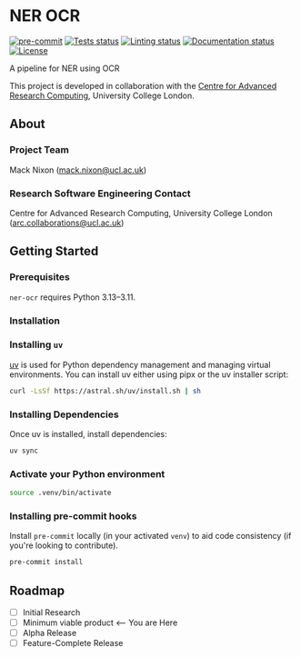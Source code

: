 # NER OCR

[![pre-commit](https://img.shields.io/badge/pre--commit-enabled-brightgreen?logo=pre-commit&logoColor=white)](https://github.com/pre-commit/pre-commit)
[![Tests status][tests-badge]][tests-link]
[![Linting status][linting-badge]][linting-link]
[![Documentation status][documentation-badge]][documentation-link]
[![License][license-badge]](./LICENSE.md)

<!-- prettier-ignore-start -->
[tests-badge]:              https://github.com/macknix/ner-ocr/actions/workflows/tests.yml/badge.svg
[tests-link]:               https://github.com/macknix/ner-ocr/actions/workflows/tests.yml
[linting-badge]:            https://github.com/macknix/ner-ocr/actions/workflows/linting.yml/badge.svg
[linting-link]:             https://github.com/macknix/ner-ocr/actions/workflows/linting.yml
[documentation-badge]:      https://github.com/macknix/ner-ocr/actions/workflows/docs.yml/badge.svg
[documentation-link]:       https://github.com/macknix/ner-ocr/actions/workflows/docs.yml
[license-badge]:            https://img.shields.io/badge/License-MIT-yellow.svg
<!-- prettier-ignore-end -->

A pipeline for NER using OCR

This project is developed in collaboration with the
[Centre for Advanced Research Computing](https://ucl.ac.uk/arc), University
College London.

## About

### Project Team

Mack Nixon ([mack.nixon@ucl.ac.uk](mailto:mack.nixon@ucl.ac.uk))

### Research Software Engineering Contact

Centre for Advanced Research Computing, University College London
([arc.collaborations@ucl.ac.uk](mailto:arc.collaborations@ucl.ac.uk))

## Getting Started

### Prerequisites

<!-- Any tools or versions of languages needed to run code. For example specific Python or Node versions. Minimum hardware requirements also go here. -->

`ner-ocr` requires Python 3.13&ndash;3.11.

### Installation

<!-- How to build or install the application. -->

### Installing `uv`

[uv](https://docs.astral.sh/uv) is used for Python dependency management and managing virtual environments. You can install uv either using pipx or the uv installer script:

```sh
curl -LsSf https://astral.sh/uv/install.sh | sh
```

### Installing Dependencies

Once uv is installed, install dependencies:

```sh
uv sync
```

### Activate your Python environment

```sh
source .venv/bin/activate
```

### Installing pre-commit hooks

Install `pre-commit` locally (in your activated `venv`) to aid code consistency (if you're looking to contribute).

```sh
pre-commit install
```

## Roadmap

- [ ] Initial Research
- [ ] Minimum viable product <-- You are Here
- [ ] Alpha Release
- [ ] Feature-Complete Release
